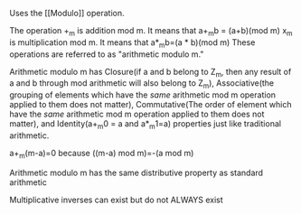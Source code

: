 Uses the [[Modulo]] operation.

The operation +<sub>m</sub> is addition mod m. It means that a+<sub>m</sub>b = (a+b)(mod m)
x<sub>m</sub> is multiplication mod m. It means that a*<sub>m</sub>b=(a * b)(mod m)
These operations are referred to as "arithmetic modulo m."

Arithmetic modulo m has Closure(if a and b belong to Z<sub>m</sub>, then any result of a and b through mod arithmetic will also belong to Z<sub>m</sub>), Associative(the grouping of elements which have the *same* arithmetic mod m operation applied to them does not matter), Commutative(The order of element which have the *same* arithmetic mod m operation applied to them does not matter), and Identity(a+<sub>m</sub>0 = a and a*<sub>m</sub>1=a) properties just like traditional arithmetic.

a+<sub>m</sub>(m-a)=0 because ((m-a) mod m)=-(a mod m)

Arithmetic modulo m has the same distributive property as standard arithmetic

Multiplicative inverses can exist but do not ALWAYS exist